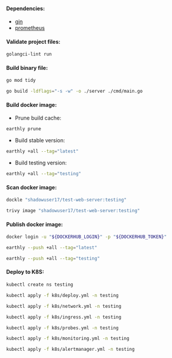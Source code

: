 #### Dependencies:
- [gin](https://github.com/gin-gonic/gin/tree/v1.10.0)
- [prometheus](https://github.com/prometheus/client_golang/tree/v1.20.5)

#### Validate project files:
```bash
golangci-lint run
```

#### Build binary file:
```bash
go mod tidy
```
```bash
go build -ldflags="-s -w" -o ./server ./cmd/main.go
```

#### Build docker image:
- Prune build cache:
```bash
earthly prune
```
- Build stable version:
```bash
earthly +all --tag="latest"
```
- Build testing version:
```bash
earthly +all --tag="testing"
```

#### Scan docker image:
```bash
dockle "shadowuser17/test-web-server:testing"
```
```bash
trivy image "shadowuser17/test-web-server:testing"
```

#### Publish docker image:
```bash
docker login -u "${DOCKERHUB_LOGIN}" -p "${DOCKERHUB_TOKEN}"
```
```bash
earthly --push +all --tag="latest"
```
```bash
earthly --push +all --tag="testing"
```

#### Deploy to K8S:
```bash
kubectl create ns testing
```
```bash
kubectl apply -f k8s/deploy.yml -n testing
```
```bash
kubectl apply -f k8s/network.yml -n testing
```
```bash
kubectl apply -f k8s/ingress.yml -n testing
```
```bash
kubectl apply -f k8s/probes.yml -n testing
```
```bash
kubectl apply -f k8s/monitoring.yml -n testing
```
```bash
kubectl apply -f k8s/alertmanager.yml -n testing
```
